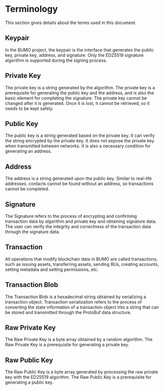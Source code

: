 # Terminology

This section gives details about the terms used in this document.

## Keypair

In the BUMO project, the keypair is the interface that generates the public key, private key, address, and signature. Only the ED25519 signature algorithm is supported during the signing process.

## Private Key

The private key is a string generated by the algorithm. The private key is a prerequisite for generating the public key and the address, and is also the basic element for completing the signature. The private key cannot be changed after it is generated. Once it is lost, it cannot be retrieved, so it needs to be kept safely.

## Public Key

The public key is a string generated based on the private key. It can verify the string encrypted by the private key. It does not expose the private key when transmitted between networks. It is also a necessary condition for generating an address.

## Address

The address is a string generated upon the public key. Similar to real-life addresses, contacts cannot be found without an address, so transactions cannot be completed.

## Signature

The Signature refers to the process of encrypting and confirming transaction data by algorithm and private key and obtaining signature data. The user can verify the integrity and correctness of the transaction data through the signature data.

## Transaction

All operations that modify blockchain data in BUMO are called transactions, such as issuing assets, transferring assets, sending BUs, creating accounts, setting metadata and setting permissions, etc.

## Transaction Blob

The Transaction Blob is a hexadecimal string obtained by serializing a transaction object. Transaction serialization refers to the process of converting the state information of a transaction object into a string that can be stored and transmitted through the ProtoBuf data structure.

## Raw Private Key

The Raw Private Key is a byte array obtained by a random algorithm. The Raw Private Key is a prerequisite for generating a private key.

## Raw Public Key

The Raw Public Key is a byte array generated by processing the raw private key with the ED25519 algorithm. The Raw Public Key is a prerequisite for generating a public key.

